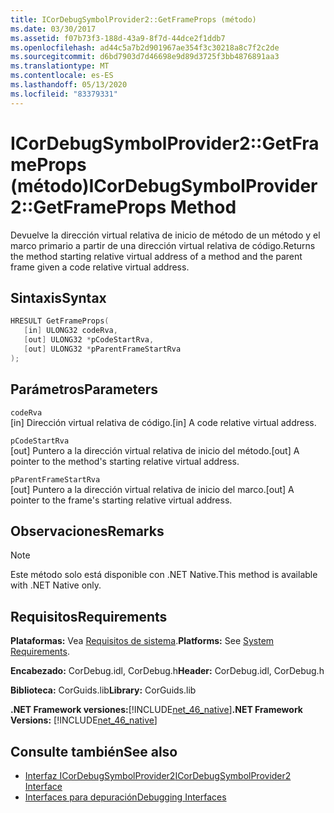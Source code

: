 ```yaml
---
title: ICorDebugSymbolProvider2::GetFrameProps (método)
ms.date: 03/30/2017
ms.assetid: f07b73f3-188d-43a9-8f7d-44dce2f1ddb7
ms.openlocfilehash: ad44c5a7b2d901967ae354f3c30218a8c7f2c2de
ms.sourcegitcommit: d6bd7903d7d46698e9d89d3725f3bb4876891aa3
ms.translationtype: MT
ms.contentlocale: es-ES
ms.lasthandoff: 05/13/2020
ms.locfileid: "83379331"
---
```

# <a name="icordebugsymbolprovider2getframeprops-method"></a><span data-ttu-id="a7755-102">ICorDebugSymbolProvider2::GetFrameProps (método)</span><span class="sxs-lookup"><span data-stu-id="a7755-102">ICorDebugSymbolProvider2::GetFrameProps Method</span></span>
<span data-ttu-id="a7755-103">Devuelve la dirección virtual relativa de inicio de método de un método y el marco primario a partir de una dirección virtual relativa de código.</span><span class="sxs-lookup"><span data-stu-id="a7755-103">Returns the method starting relative virtual address of a method and the parent frame given a code relative virtual address.</span></span>  
  
## <a name="syntax"></a><span data-ttu-id="a7755-104">Sintaxis</span><span class="sxs-lookup"><span data-stu-id="a7755-104">Syntax</span></span>  
  
```cpp  
HRESULT GetFrameProps(  
   [in] ULONG32 codeRva,  
   [out] ULONG32 *pCodeStartRva,  
   [out] ULONG32 *pParentFrameStartRva  
);  
```  
  
## <a name="parameters"></a><span data-ttu-id="a7755-105">Parámetros</span><span class="sxs-lookup"><span data-stu-id="a7755-105">Parameters</span></span>  
 `codeRva`  
 <span data-ttu-id="a7755-106">[in] Dirección virtual relativa de código.</span><span class="sxs-lookup"><span data-stu-id="a7755-106">[in] A code relative virtual address.</span></span>  
  
 `pCodeStartRva`  
 <span data-ttu-id="a7755-107">[out] Puntero a la dirección virtual relativa de inicio del método.</span><span class="sxs-lookup"><span data-stu-id="a7755-107">[out] A pointer to the method's starting relative virtual address.</span></span>  
  
 `pParentFrameStartRva`  
 <span data-ttu-id="a7755-108">[out] Puntero a la dirección virtual relativa de inicio del marco.</span><span class="sxs-lookup"><span data-stu-id="a7755-108">[out] A pointer to the frame's starting relative virtual address.</span></span>  
  
## <a name="remarks"></a><span data-ttu-id="a7755-109">Observaciones</span><span class="sxs-lookup"><span data-stu-id="a7755-109">Remarks</span></span>  
  
> [!NOTE]
> <span data-ttu-id="a7755-110">Este método solo está disponible con .NET Native.</span><span class="sxs-lookup"><span data-stu-id="a7755-110">This method is available with .NET Native only.</span></span>  
  
## <a name="requirements"></a><span data-ttu-id="a7755-111">Requisitos</span><span class="sxs-lookup"><span data-stu-id="a7755-111">Requirements</span></span>  
 <span data-ttu-id="a7755-112">**Plataformas:** Vea [Requisitos de sistema](../../get-started/system-requirements.md).</span><span class="sxs-lookup"><span data-stu-id="a7755-112">**Platforms:** See [System Requirements](../../get-started/system-requirements.md).</span></span>  
  
 <span data-ttu-id="a7755-113">**Encabezado:** CorDebug.idl, CorDebug.h</span><span class="sxs-lookup"><span data-stu-id="a7755-113">**Header:** CorDebug.idl, CorDebug.h</span></span>  
  
 <span data-ttu-id="a7755-114">**Biblioteca:** CorGuids.lib</span><span class="sxs-lookup"><span data-stu-id="a7755-114">**Library:** CorGuids.lib</span></span>  
  
 <span data-ttu-id="a7755-115">**.NET Framework versiones:**[!INCLUDE[net_46_native](../../../../includes/net-46-native-md.md)]</span><span class="sxs-lookup"><span data-stu-id="a7755-115">**.NET Framework Versions:** [!INCLUDE[net_46_native](../../../../includes/net-46-native-md.md)]</span></span>  
  
## <a name="see-also"></a><span data-ttu-id="a7755-116">Consulte también</span><span class="sxs-lookup"><span data-stu-id="a7755-116">See also</span></span>

- [<span data-ttu-id="a7755-117">Interfaz ICorDebugSymbolProvider2</span><span class="sxs-lookup"><span data-stu-id="a7755-117">ICorDebugSymbolProvider2 Interface</span></span>](icordebugsymbolprovider2-interface.md)
- [<span data-ttu-id="a7755-118">Interfaces para depuración</span><span class="sxs-lookup"><span data-stu-id="a7755-118">Debugging Interfaces</span></span>](debugging-interfaces.md)
